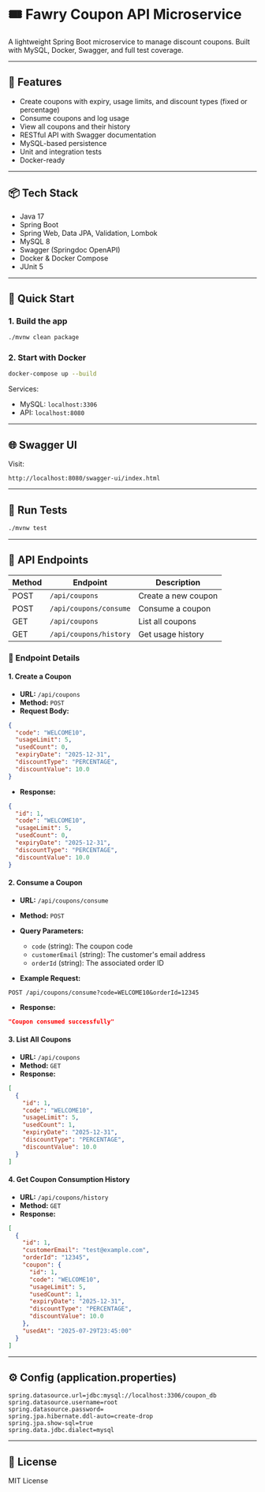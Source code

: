 # 🎟️ Fawry Coupon API Microservice

A lightweight Spring Boot microservice to manage discount coupons. Built with MySQL, Docker, Swagger, and full test coverage.

---

## 🔧 Features

- Create coupons with expiry, usage limits, and discount types (fixed or percentage)
- Consume coupons and log usage
- View all coupons and their history
- RESTful API with Swagger documentation
- MySQL-based persistence
- Unit and integration tests
- Docker-ready

---

## 📦 Tech Stack

- Java 17
- Spring Boot
- Spring Web, Data JPA, Validation, Lombok
- MySQL 8
- Swagger (Springdoc OpenAPI)
- Docker & Docker Compose
- JUnit 5

---

## 🚀 Quick Start

### 1. Build the app

```bash
./mvnw clean package
```

### 2. Start with Docker

```bash
docker-compose up --build
```

Services:
- MySQL: `localhost:3306`
- API: `localhost:8080`

---

## 🌐 Swagger UI

Visit:

```
http://localhost:8080/swagger-ui/index.html
```

---

## 🧪 Run Tests

```bash
./mvnw test
```

---

## 📂 API Endpoints

| Method | Endpoint               | Description                |
|--------|------------------------|----------------------------|
| POST   | `/api/coupons`         | Create a new coupon        |
| POST   | `/api/coupons/consume` | Consume a coupon           |
| GET    | `/api/coupons`         | List all coupons           |
| GET    | `/api/coupons/history` | Get usage history          |

### 📌 Endpoint Details

#### 1. **Create a Coupon**
- **URL:** `/api/coupons`
- **Method:** `POST`
- **Request Body:**
```json
{
  "code": "WELCOME10",
  "usageLimit": 5,
  "usedCount": 0,
  "expiryDate": "2025-12-31",
  "discountType": "PERCENTAGE",
  "discountValue": 10.0
}
```
- **Response:**
```json
{
  "id": 1,
  "code": "WELCOME10",
  "usageLimit": 5,
  "usedCount": 0,
  "expiryDate": "2025-12-31",
  "discountType": "PERCENTAGE",
  "discountValue": 10.0
}
```

#### 2. **Consume a Coupon**
- **URL:** `/api/coupons/consume`
- **Method:** `POST`
- **Query Parameters:**
    - `code` (string): The coupon code
    - `customerEmail` (string): The customer's email address
    - `orderId` (string): The associated order ID

- **Example Request:**
```
POST /api/coupons/consume?code=WELCOME10&orderId=12345
```

- **Response:**
```json
"Coupon consumed successfully"
```

#### 3. **List All Coupons**
- **URL:** `/api/coupons`
- **Method:** `GET`
- **Response:**
```json
[
  {
    "id": 1,
    "code": "WELCOME10",
    "usageLimit": 5,
    "usedCount": 1,
    "expiryDate": "2025-12-31",
    "discountType": "PERCENTAGE",
    "discountValue": 10.0
  }
]
```

#### 4. **Get Coupon Consumption History**
- **URL:** `/api/coupons/history`
- **Method:** `GET`
- **Response:**
```json
[
  {
    "id": 1,
    "customerEmail": "test@example.com",
    "orderId": "12345",
    "coupon": {
      "id": 1,
      "code": "WELCOME10",
      "usageLimit": 5,
      "usedCount": 1,
      "expiryDate": "2025-12-31",
      "discountType": "PERCENTAGE",
      "discountValue": 10.0
    },
    "usedAt": "2025-07-29T23:45:00"
  }
]
```

---

## ⚙️ Config (application.properties)

```properties
spring.datasource.url=jdbc:mysql://localhost:3306/coupon_db
spring.datasource.username=root
spring.datasource.password=
spring.jpa.hibernate.ddl-auto=create-drop
spring.jpa.show-sql=true
spring.data.jdbc.dialect=mysql
```

---

## 📄 License

MIT License

